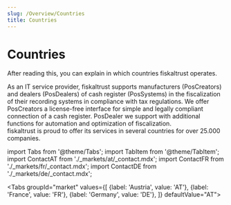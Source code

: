 ```yaml
--- 
slug: /Overview/Countries
title: Countries
---
```


# Countries

After reading this, you can explain in which countries fiskaltrust operates.

As an IT service provider, fiskaltrust supports manufacturers (PosCreators) and dealers (PosDealers) of cash register (PosSystems) in the fiscalization of their recording systems in compliance with tax regulations. We offer PosCreators a license-free interface for simple and legally compliant connection of a cash register. PosDealer we support with additional functions for automation and optimization of fiscalization.  
fiskaltrust is proud to offer its services in several countries for over 25.000 companies.

import Tabs from '@theme/Tabs';
import TabItem from '@theme/TabItem';
import ContactAT from './_markets/at/_contact.mdx';
import ContactFR from './_markets/fr/_contact.mdx';
import ContactDE from './_markets/de/_contact.mdx';

<Tabs groupId="market"
  values={[
    {label: 'Austria', value: 'AT'},
    {label: 'France', value: 'FR'},
    {label: 'Germany', value: 'DE'},
  ]}
  defaultValue="AT">

  <TabItem value="AT">
    <ContactAT />
  </TabItem>

  <TabItem value="FR">
    <ContactFR />
  </TabItem>

  <TabItem value="DE">
    <ContactDE />
  </TabItem>

</Tabs>